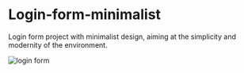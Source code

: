 # Login-form-minimalist
Login form project with minimalist design, aiming at the simplicity and modernity of the environment.

![login form](https://user-images.githubusercontent.com/69171638/152714860-ef9e5787-7f84-46c1-b141-59a49fd06947.jpg)
